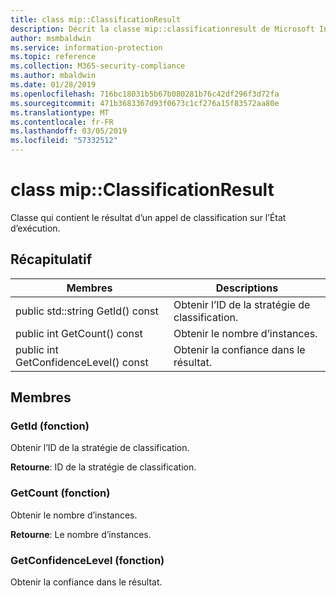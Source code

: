 ```yaml
---
title: class mip::ClassificationResult
description: Décrit la classe mip::classificationresult de Microsoft Information Protection (MIP) SDK.
author: msmbaldwin
ms.service: information-protection
ms.topic: reference
ms.collection: M365-security-compliance
ms.author: mbaldwin
ms.date: 01/28/2019
ms.openlocfilehash: 716bc18031b5b67b080281b76c42df296f3d72fa
ms.sourcegitcommit: 471b3683367d93f0673c1cf276a15f83572aa80e
ms.translationtype: MT
ms.contentlocale: fr-FR
ms.lasthandoff: 03/05/2019
ms.locfileid: "57332512"
---
```

# <a name="class-mipclassificationresult"></a>class mip::ClassificationResult 
Classe qui contient le résultat d’un appel de classification sur l’État d’exécution.
  
## <a name="summary"></a>Récapitulatif
 Membres                        | Descriptions                                
--------------------------------|---------------------------------------------
public std::string GetId() const  |  Obtenir l’ID de la stratégie de classification.
public int GetCount() const  |  Obtenir le nombre d’instances.
public int GetConfidenceLevel() const  |  Obtenir la confiance dans le résultat.
  
## <a name="members"></a>Membres
  
### <a name="getid-function"></a>GetId (fonction)
Obtenir l’ID de la stratégie de classification.

  
**Retourne**: ID de la stratégie de classification.
  
### <a name="getcount-function"></a>GetCount (fonction)
Obtenir le nombre d’instances.

  
**Retourne**: Le nombre d’instances.
  
### <a name="getconfidencelevel-function"></a>GetConfidenceLevel (fonction)
Obtenir la confiance dans le résultat.

